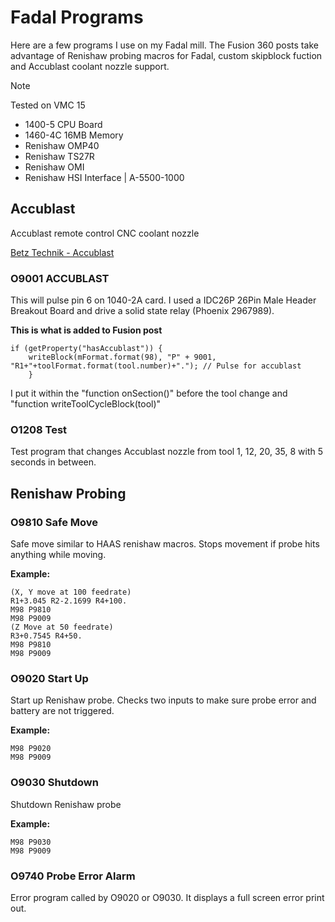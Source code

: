 # Fadal Programs

Here are a few programs I use on my Fadal mill. The Fusion 360 posts take advantage of Renishaw probing macros for Fadal, custom skipblock fuction and Accublast coolant nozzle support.

>[!NOTE]
>Tested on VMC 15
>- 1400-5 CPU Board
>- 1460-4C 16MB Memory
>- Renishaw OMP40
>- Renishaw TS27R
>- Renishaw OMI
>- Renishaw HSI Interface | A-5500-1000

## Accublast

Accublast remote control CNC coolant nozzle

[Betz Technik - Accublast](https://www.betztechnik.ca/store/p41/Accublast_remote_control_CNC_coolant_nozzle.html)

### O9001 ACCUBLAST

This will pulse pin 6 on 1040-2A card. I used a IDC26P 26Pin Male Header Breakout Board and drive a solid state relay (Phoenix 2967989).

**This is what is added to Fusion post**

````
if (getProperty("hasAccublast")) {
    writeBlock(mFormat.format(98), "P" + 9001, "R1+"+toolFormat.format(tool.number)+"."); // Pulse for accublast
    }
````
I put it within the "function onSection()" before the tool change and 
"function writeToolCycleBlock(tool)"

### O1208 Test

Test program that changes Accublast nozzle from tool 1, 12, 20, 35, 8 with 5 seconds in between.

## Renishaw Probing

### O9810 Safe Move

Safe move similar to HAAS renishaw macros. Stops movement if probe hits anything while moving.

**Example:**
````
(X, Y move at 100 feedrate)
R1+3.045 R2-2.1699 R4+100.
M98 P9810
M98 P9009
(Z Move at 50 feedrate)
R3+0.7545 R4+50.
M98 P9810
M98 P9009
````

### O9020 Start Up

Start up Renishaw probe. Checks two inputs to make sure probe error and battery are not triggered.

**Example:**
````
M98 P9020
M98 P9009
````
### O9030 Shutdown

Shutdown Renishaw probe

**Example:**
````
M98 P9030
M98 P9009
````

### O9740 Probe Error Alarm

Error program called by O9020 or O9030. It displays a full screen error print out.
